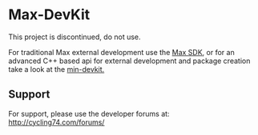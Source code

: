 # Max-DevKit

This project is discontinued, do not use.

For traditional Max external development use the [Max SDK](https://github.com/Cycling74/max-sdk), or for an advanced C++ based api for external development and package creation take a look at the [min-devkit.](https://github.com/Cycling74/min-devkit)

## Support
 
For support, please use the developer forums at:
http://cycling74.com/forums/
